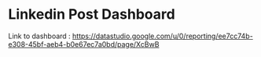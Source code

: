 # Linkedin Post Dashboard

Link to dashboard : https://datastudio.google.com/u/0/reporting/ee7cc74b-e308-45bf-aeb4-b0e67ec7a0bd/page/XcBwB

